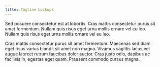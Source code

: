```yaml
---
title: Tagline Lockups 
---
```


Sed posuere consectetur est at lobortis. Cras mattis consectetur purus sit amet fermentum. Nullam quis risus eget urna mollis ornare vel eu leo. Nullam quis risus eget urna mollis ornare vel eu leo.

Cras mattis consectetur purus sit amet fermentum. Maecenas sed diam eget risus varius blandit sit amet non magna. Vivamus sagittis lacus vel augue laoreet rutrum faucibus dolor auctor. Cras justo odio, dapibus ac facilisis in, egestas eget quam. Praesent commodo cursus magna.